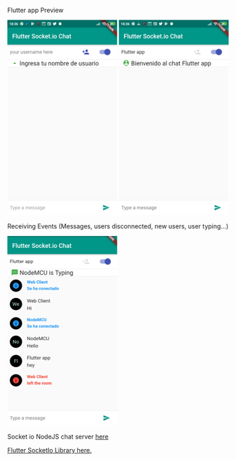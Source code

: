 Flutter app Preview

<img src="https://github.com/cesarazocar/flutterchatsocketio/blob/master/SS%20EnterUsername.png" width="250" title="Enter your Username and click the icon" alt="Enter your Username and click the icon"> 
<img src="https://github.com/cesarazocar/flutterchatsocketio/blob/master/SS%20User%20Connected.png" width="250" title=" Welcome message" alt="Welcome message">
  </div>
  
Receiving Events (Messages, users disconnected, new users, user typing...)

<img src="https://github.com/cesarazocar/flutterchatsocketio/blob/master/chat.png" width="250" title="Receiving Events (Messages, users disconnected, new users, user typing...)" alt="Receiving Events (Messages, users disconnected, new users, user typing...)">


Socket io NodeJS chat server <a href="https://github.com/cesarazocar/chatSocketNodeJS">here</a>


 <a href="https://github.com/WinkMeter/flutter_socket_io">Flutter SocketIo Library here.</a>


